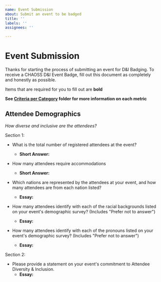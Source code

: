 ```yaml
---
name: Event Submission
about: Submit an event to be badged
title: ''
labels: ''
assignees: ''

---
```


# Event Submission

Thanks for starting the process of submitting an event for D&I Badging. To receive a CHAOSS D&I Event Badge, fill out this document as completely and honestly as possible.

Items that are required for you to fill out are __bold__

**See [Criteria per Category](https://github.com/Nebrethar/Docs-Diversity-Inclusion-Badging/tree/master/Event/Criteria-per-Category) folder for more information on each metric**

## Attendee Demographics

_How diverse and inclusive are the attendees?_

Section 1:
* What is the total number of registered attendees at the event?
  * __Short Answer:__ 
  
* How many attendees require accommodations
  * __Short Answer:__ 

* Which nations are represented by the attendees at your event, and how many attendees are from each nation listed?
  * __Essay:__ 

* How many attendees identify with each of the racial backgrounds listed on your event's demographic survey? (Includes "Prefer not to answer")
  * __Essay:__ 

* How many attendees identify with each of the pronouns listed on your event's demographic survey? (Includes "Prefer not to answer")
  * __Essay:__ 

Section 2:
* Please provide a statement on your event's commitment to Attendee Diversity & Inclusion.
  * __Essay:__ 
  
  


